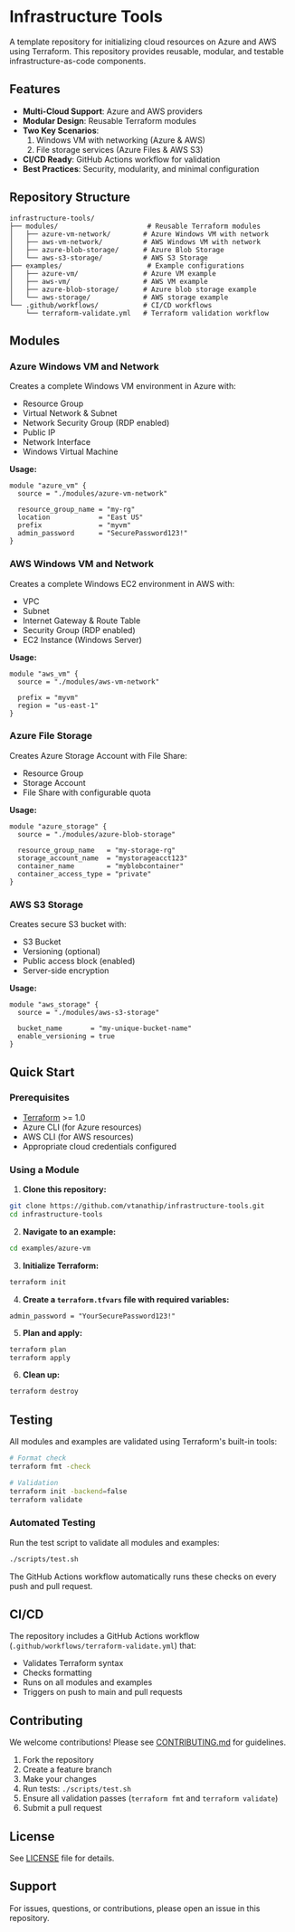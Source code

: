 # Infrastructure Tools

A template repository for initializing cloud resources on Azure and AWS using Terraform. This repository provides reusable, modular, and testable infrastructure-as-code components.

## Features

- **Multi-Cloud Support**: Azure and AWS providers
- **Modular Design**: Reusable Terraform modules
- **Two Key Scenarios**:
  1. Windows VM with networking (Azure & AWS)
  2. File storage services (Azure Files & AWS S3)
- **CI/CD Ready**: GitHub Actions workflow for validation
- **Best Practices**: Security, modularity, and minimal configuration

## Repository Structure

```
infrastructure-tools/
├── modules/                      # Reusable Terraform modules
│   ├── azure-vm-network/        # Azure Windows VM with network
│   ├── aws-vm-network/          # AWS Windows VM with network
│   ├── azure-blob-storage/      # Azure Blob Storage
│   └── aws-s3-storage/          # AWS S3 Storage
├── examples/                     # Example configurations
│   ├── azure-vm/                # Azure VM example
│   ├── aws-vm/                  # AWS VM example
│   ├── azure-blob-storage/      # Azure blob storage example
│   └── aws-storage/             # AWS storage example
└── .github/workflows/           # CI/CD workflows
    └── terraform-validate.yml   # Terraform validation workflow
```

## Modules

### Azure Windows VM and Network
Creates a complete Windows VM environment in Azure with:
- Resource Group
- Virtual Network & Subnet
- Network Security Group (RDP enabled)
- Public IP
- Network Interface
- Windows Virtual Machine

**Usage:**
```hcl
module "azure_vm" {
  source = "./modules/azure-vm-network"

  resource_group_name = "my-rg"
  location            = "East US"
  prefix              = "myvm"
  admin_password      = "SecurePassword123!"
}
```

### AWS Windows VM and Network
Creates a complete Windows EC2 environment in AWS with:
- VPC
- Subnet
- Internet Gateway & Route Table
- Security Group (RDP enabled)
- EC2 Instance (Windows Server)

**Usage:**
```hcl
module "aws_vm" {
  source = "./modules/aws-vm-network"

  prefix = "myvm"
  region = "us-east-1"
}
```

### Azure File Storage
Creates Azure Storage Account with File Share:
- Resource Group
- Storage Account
- File Share with configurable quota

**Usage:**
```hcl
module "azure_storage" {
  source = "./modules/azure-blob-storage"

  resource_group_name   = "my-storage-rg"
  storage_account_name  = "mystorageacct123"
  container_name        = "myblobcontainer"
  container_access_type = "private"
}
```

### AWS S3 Storage
Creates secure S3 bucket with:
- S3 Bucket
- Versioning (optional)
- Public access block (enabled)
- Server-side encryption

**Usage:**
```hcl
module "aws_storage" {
  source = "./modules/aws-s3-storage"

  bucket_name       = "my-unique-bucket-name"
  enable_versioning = true
}
```

## Quick Start

### Prerequisites
- [Terraform](https://www.terraform.io/downloads.html) >= 1.0
- Azure CLI (for Azure resources)
- AWS CLI (for AWS resources)
- Appropriate cloud credentials configured

### Using a Module

1. **Clone this repository:**
```bash
git clone https://github.com/vtanathip/infrastructure-tools.git
cd infrastructure-tools
```

2. **Navigate to an example:**
```bash
cd examples/azure-vm
```

3. **Initialize Terraform:**
```bash
terraform init
```

4. **Create a `terraform.tfvars` file with required variables:**
```hcl
admin_password = "YourSecurePassword123!"
```

5. **Plan and apply:**
```bash
terraform plan
terraform apply
```

6. **Clean up:**
```bash
terraform destroy
```

## Testing

All modules and examples are validated using Terraform's built-in tools:

```bash
# Format check
terraform fmt -check

# Validation
terraform init -backend=false
terraform validate
```

### Automated Testing

Run the test script to validate all modules and examples:

```bash
./scripts/test.sh
```

The GitHub Actions workflow automatically runs these checks on every push and pull request.

## CI/CD

The repository includes a GitHub Actions workflow (`.github/workflows/terraform-validate.yml`) that:
- Validates Terraform syntax
- Checks formatting
- Runs on all modules and examples
- Triggers on push to main and pull requests

## Contributing

We welcome contributions! Please see [CONTRIBUTING.md](CONTRIBUTING.md) for guidelines.

1. Fork the repository
2. Create a feature branch
3. Make your changes
4. Run tests: `./scripts/test.sh`
5. Ensure all validation passes (`terraform fmt` and `terraform validate`)
6. Submit a pull request

## License

See [LICENSE](LICENSE) file for details.

## Support

For issues, questions, or contributions, please open an issue in this repository.
